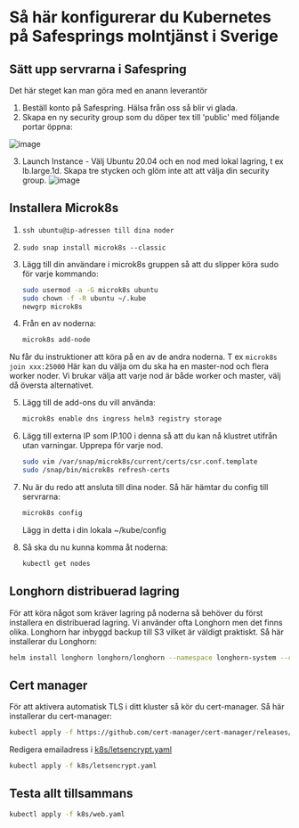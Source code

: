 # Så här konfigurerar du Kubernetes på Safesprings molntjänst i Sverige

## Sätt upp servrarna i Safespring

Det här steget kan man göra med en anann leverantör

1. Beställ konto på Safespring. Hälsa från oss så blir vi glada.
2. Skapa en ny security group som du döper tex till 'public' med följande portar öppna:

![image](https://user-images.githubusercontent.com/395843/153294252-9f639c32-6c53-4438-8324-170b49b65bca.png)

3. Launch Instance - Välj Ubuntu 20.04 och en nod med lokal lagring, t ex lb.large.1d. Skapa tre stycken och glöm inte att att välja din security group.
![image](https://user-images.githubusercontent.com/395843/153294835-3be4f2e7-67f8-4188-88c1-1d2f5a089152.png)

## Installera Microk8s

1. `ssh ubuntu@ip-adressen till dina noder`
2. `sudo snap install microk8s --classic`
3. Lägg till din användare i microk8s gruppen så att du slipper köra sudo för varje kommando:

    ```bash
    sudo usermod -a -G microk8s ubuntu
    sudo chown -f -R ubuntu ~/.kube
    newgrp microk8s
    ```

4. Från en av noderna: 

    ```bash
    microk8s add-node
    ```

Nu får du instruktioner att köra på en av de andra noderna. T ex `microk8s join xxx:25000`
Här kan du välja om du ska ha en master-nod och flera worker noder. Vi brukar välja att varje nod är både worker och master, välj då översta alternativet.

5. Lägg till de add-ons du vill använda:

    ```bash
    microk8s enable dns ingress helm3 registry storage
    ```

6. Lägg till externa IP som IP.100 i denna så att du kan nå klustret utifrån utan varningar. Upprepa för varje nod.

    ```bash
    sudo vim /var/snap/microk8s/current/certs/csr.conf.template
    sudo /snap/bin/microk8s refresh-certs
    ```

7. Nu är du redo att ansluta till dina noder. Så här hämtar du config till servrarna:

    ```bash
    microk8s config
    ```

   Lägg in detta i din lokala ~/kube/config

8. Så ska du nu kunna komma åt noderna:

    ```bash
    kubectl get nodes
    ```

## Longhorn distribuerad lagring

För att köra något som kräver lagring på noderna så behöver du först installera en distribuerad lagring. Vi använder ofta Longhorn men det finns olika. Longhorn har inbyggd backup till S3 vilket är väldigt praktiskt. Så här installerar du Longhorn:

```bash
helm install longhorn longhorn/longhorn --namespace longhorn-system --create-namespace --set csi.kubeletRootDir=/var/snap/microk8s/common/var/lib/kubelet --set defaultSettings.defaultDataPath=/data
```

## Cert manager

För att aktivera automatisk TLS i ditt kluster så kör du cert-manager. Så här installerar du cert-manager:

```bash
kubectl apply -f https://github.com/cert-manager/cert-manager/releases/download/v1.7.1/cert-manager.yaml
```

Redigera emailadress i [k8s/letsencrypt.yaml](k8s/letsencrypt.yaml)

```bash
kubectl apply -f k8s/letsencrypt.yaml
```

## Testa allt tillsammans

```bash
kubectl apply -f k8s/web.yaml
```

